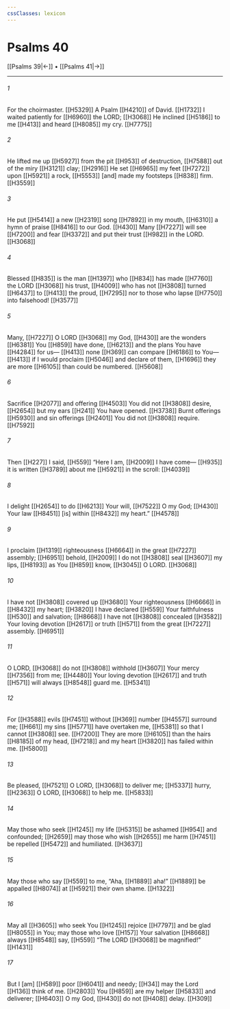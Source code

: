 ```yaml
---
cssClasses: lexicon
---
```


# Psalms 40

[[Psalms 39|←]] • [[Psalms 41|→]]

---

###### 1
For the choirmaster. [[H5329]] A Psalm [[H4210]] of David. [[H1732]] I waited patiently for [[H6960]] the LORD; [[H3068]] He inclined [[H5186]] to me [[H413]] and heard [[H8085]] my cry. [[H7775]]

###### 2
He lifted me up [[H5927]] from the pit [[H953]] of destruction, [[H7588]] out of the miry [[H3121]] clay; [[H2916]] He set [[H6965]] my feet [[H7272]] upon [[H5921]] a rock, [[H5553]] [and] made my footsteps [[H838]] firm. [[H3559]]

###### 3
He put [[H5414]] a new [[H2319]] song [[H7892]] in my mouth, [[H6310]] a hymn of praise [[H8416]] to our God. [[H430]] Many [[H7227]] will see [[H7200]] and fear [[H3372]] and put their trust [[H982]] in the LORD. [[H3068]]

###### 4
Blessed [[H835]] is the man [[H1397]] who [[H834]] has made [[H7760]] the LORD [[H3068]] his trust, [[H4009]] who has not [[H3808]] turned [[H6437]] to [[H413]] the proud, [[H7295]] nor to those who lapse [[H7750]] into falsehood! [[H3577]]

###### 5
Many, [[H7227]] O LORD [[H3068]] my God, [[H430]] are the wonders [[H6381]] You [[H859]] have done, [[H6213]] and the plans You have [[H4284]] for us— [[H413]] none [[H369]] can compare [[H6186]] to You— [[H413]] if I would proclaim [[H5046]] and declare of them, [[H1696]] they are more [[H6105]] than could be numbered. [[H5608]]

###### 6
Sacrifice [[H2077]] and offering [[H4503]] You did not [[H3808]] desire, [[H2654]] but my ears [[H241]] You have opened. [[H3738]] Burnt offerings [[H5930]] and sin offerings [[H2401]] You did not [[H3808]] require. [[H7592]]

###### 7
Then [[H227]] I said, [[H559]] “Here I am, [[H2009]] I have come— [[H935]] it is written [[H3789]] about me [[H5921]] in the scroll: [[H4039]]

###### 8
I delight [[H2654]] to do [[H6213]] Your will, [[H7522]] O my God; [[H430]] Your law [[H8451]] [is] within [[H8432]] my heart.” [[H4578]]

###### 9
I proclaim [[H1319]] righteousness [[H6664]] in the great [[H7227]] assembly; [[H6951]] behold, [[H2009]] I do not [[H3808]] seal [[H3607]] my lips, [[H8193]] as You [[H859]] know, [[H3045]] O LORD. [[H3068]]

###### 10
I have not [[H3808]] covered up [[H3680]] Your righteousness [[H6666]] in [[H8432]] my heart; [[H3820]] I have declared [[H559]] Your faithfulness [[H530]] and salvation; [[H8668]] I have not [[H3808]] concealed [[H3582]] Your loving devotion [[H2617]] or truth [[H571]] from the great [[H7227]] assembly. [[H6951]]

###### 11
O LORD, [[H3068]] do not [[H3808]] withhold [[H3607]] Your mercy [[H7356]] from me; [[H4480]] Your loving devotion [[H2617]] and truth [[H571]] will always [[H8548]] guard me. [[H5341]]

###### 12
For [[H3588]] evils [[H7451]] without [[H369]] number [[H4557]] surround me; [[H661]] my sins [[H5771]] have overtaken me, [[H5381]] so that I cannot [[H3808]] see. [[H7200]] They are more [[H6105]] than the hairs [[H8185]] of my head, [[H7218]] and my heart [[H3820]] has failed within me. [[H5800]]

###### 13
Be pleased, [[H7521]] O LORD, [[H3068]] to deliver me; [[H5337]] hurry, [[H2363]] O LORD, [[H3068]] to help me. [[H5833]]

###### 14
May those who seek [[H1245]] my life [[H5315]] be ashamed [[H954]] and confounded; [[H2659]] may those who wish [[H2655]] me harm [[H7451]] be repelled [[H5472]] and humiliated. [[H3637]]

###### 15
May those who say [[H559]] to me,  “Aha, [[H1889]] aha!” [[H1889]] be appalled [[H8074]] at [[H5921]] their own shame. [[H1322]]

###### 16
May all [[H3605]] who seek You [[H1245]] rejoice [[H7797]] and be glad [[H8055]] in You;  may those who love [[H157]] Your salvation [[H8668]] always [[H8548]] say, [[H559]] “The LORD [[H3068]] be magnified!” [[H1431]]

###### 17
But I [am] [[H589]] poor [[H6041]] and needy; [[H34]] may the Lord [[H136]] think of me. [[H2803]] You [[H859]] are my helper [[H5833]] and deliverer; [[H6403]] O my God, [[H430]] do not [[H408]] delay. [[H309]]

